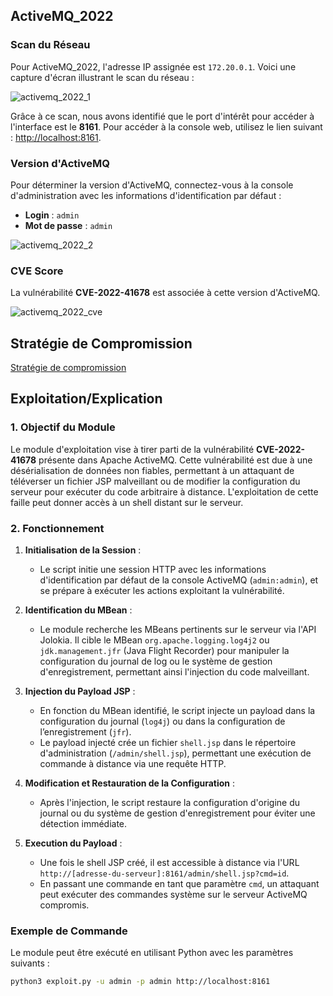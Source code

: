 
## ActiveMQ_2022

### Scan du Réseau
Pour ActiveMQ_2022, l'adresse IP assignée est `172.20.0.1`. Voici une capture d'écran illustrant le scan du réseau :

![activemq_2022_1](https://github.com/user-attachments/assets/a7c26cf8-400a-4de5-b1bc-28e7cf831fd0)

Grâce à ce scan, nous avons identifié que le port d'intérêt pour accéder à l'interface est le **8161**. Pour accéder à la console web, utilisez le lien suivant : [http://localhost:8161](http://localhost:8161).

### Version d'ActiveMQ
Pour déterminer la version d'ActiveMQ, connectez-vous à la console d'administration avec les informations d'identification par défaut :

- **Login** : `admin`
- **Mot de passe** : `admin`

![activemq_2022_2](https://github.com/user-attachments/assets/44b384b2-39e7-4358-87ac-da09c1a533a0)

### CVE Score
La vulnérabilité **CVE-2022-41678** est associée à cette version d'ActiveMQ.

![activemq_2022_cve](https://github.com/user-attachments/assets/d5081ce1-c131-4017-86c8-a1038e8e097d)

## Stratégie de Compromission

[Stratégie de compromission](compromission2022.py)

## Exploitation/Explication

### 1. Objectif du Module
Le module d'exploitation vise à tirer parti de la vulnérabilité **CVE-2022-41678** présente dans Apache ActiveMQ. Cette vulnérabilité est due à une désérialisation de données non fiables, permettant à un attaquant de téléverser un fichier JSP malveillant ou de modifier la configuration du serveur pour exécuter du code arbitraire à distance. L'exploitation de cette faille peut donner accès à un shell distant sur le serveur.

### 2. Fonctionnement

1. **Initialisation de la Session** :
   - Le script initie une session HTTP avec les informations d'identification par défaut de la console ActiveMQ (`admin:admin`), et se prépare à exécuter les actions exploitant la vulnérabilité.

2. **Identification du MBean** :
   - Le module recherche les MBeans pertinents sur le serveur via l'API Jolokia. Il cible le MBean `org.apache.logging.log4j2` ou `jdk.management.jfr` (Java Flight Recorder) pour manipuler la configuration du journal de log ou le système de gestion d'enregistrement, permettant ainsi l'injection du code malveillant.

3. **Injection du Payload JSP** :
   - En fonction du MBean identifié, le script injecte un payload dans la configuration du journal (`log4j`) ou dans la configuration de l’enregistrement (`jfr`).
   - Le payload injecté crée un fichier `shell.jsp` dans le répertoire d'administration (`/admin/shell.jsp`), permettant une exécution de commande à distance via une requête HTTP.

4. **Modification et Restauration de la Configuration** :
   - Après l'injection, le script restaure la configuration d'origine du journal ou du système de gestion d'enregistrement pour éviter une détection immédiate.

5. **Execution du Payload** :
   - Une fois le shell JSP créé, il est accessible à distance via l'URL `http://[adresse-du-serveur]:8161/admin/shell.jsp?cmd=id`.
   - En passant une commande en tant que paramètre `cmd`, un attaquant peut exécuter des commandes système sur le serveur ActiveMQ compromis.

### Exemple de Commande

Le module peut être exécuté en utilisant Python avec les paramètres suivants :

```bash
python3 exploit.py -u admin -p admin http://localhost:8161
```
